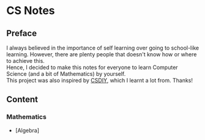 # CS Notes

## Preface
I always believed in the importance of self learning over going to school-like learning. However, there are plenty people that doesn't know how or where to achieve this.<br>
Hence, I decided to make this notes for everyone to learn Computer Science (and a bit of Mathematics) by yourself.<br>
This project was also inspired by [CSDIY](https://csdiy.wiki/), which I learnt a lot from. Thanks!

## Content
### Mathematics
- [Algebra]
